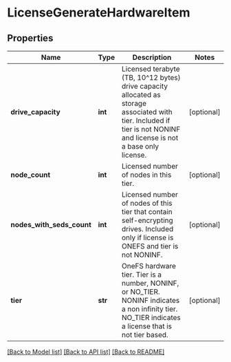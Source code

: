 # LicenseGenerateHardwareItem

## Properties
Name | Type | Description | Notes
------------ | ------------- | ------------- | -------------
**drive_capacity** | **int** | Licensed terabyte (TB, 10^12 bytes) drive capacity allocated as storage associated with tier. Included if tier is not NONINF and license is not a base only license. | [optional] 
**node_count** | **int** | Licensed number of nodes in this tier. | [optional] 
**nodes_with_seds_count** | **int** | Licensed number of nodes of this tier that contain self-encrypting drives. Included only if license is ONEFS and tier is not NONINF. | [optional] 
**tier** | **str** | OneFS hardware tier. Tier is a number, NONINF, or NO_TIER. NONINF indicates a non infinity tier. NO_TIER indicates a license that is not tier based. | [optional] 

[[Back to Model list]](../README.md#documentation-for-models) [[Back to API list]](../README.md#documentation-for-api-endpoints) [[Back to README]](../README.md)


